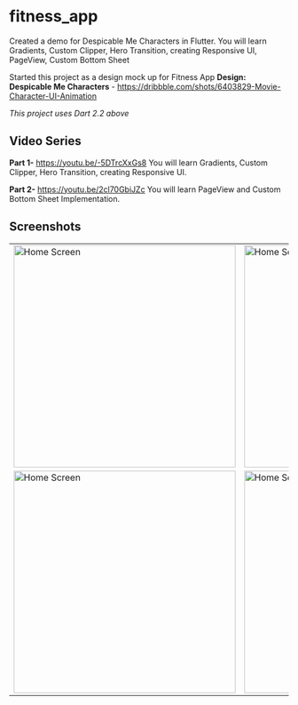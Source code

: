 # fitness_app

Created a demo for Despicable Me Characters in Flutter. You will learn Gradients, Custom Clipper, Hero Transition, creating Responsive UI, PageView, Custom Bottom Sheet

Started this project as a design mock up for Fitness App 
**Design: Despicable Me Characters** - https://dribbble.com/shots/6403829-Movie-Character-UI-Animation

*This project uses Dart 2.2 above*

## Video Series

**Part 1-** https://youtu.be/-5DTrcXxGs8
You will learn Gradients, Custom Clipper, Hero Transition, creating Responsive UI.

**Part 2-** https://youtu.be/2cl70GbiJZc
You will learn PageView and Custom Bottom Sheet Implementation.


## Screenshots
<table style={border:"none"}><tr><td><img src="https://github.com/TechieBlossom/despicable_me_characters_app/blob/master/screenshots/one.png" alt="Home Screen" width="400"/></td><td><img src="https://github.com/TechieBlossom/despicable_me_characters_app/blob/master/screenshots/two.png" alt="Home Screen" width="400"/></td></tr><tr><td><img src="https://github.com/TechieBlossom/despicable_me_characters_app/blob/master/screenshots/three.png" alt="Home Screen" width="400"/></td><td><img src="https://github.com/TechieBlossom/despicable_me_characters_app/blob/master/screenshots/four.png" alt="Home Screen" width="400"/></td></tr></table>
